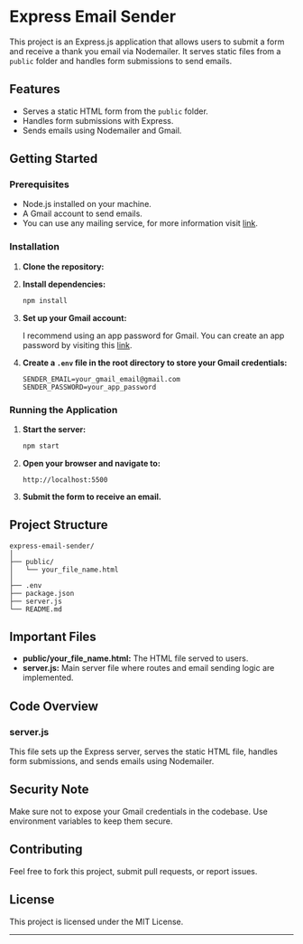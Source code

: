 # Express Email Sender

This project is an Express.js application that allows users to submit a form and receive a thank you email via Nodemailer. It serves static files from a `public` folder and handles form submissions to send emails.

## Features

- Serves a static HTML form from the `public` folder.
- Handles form submissions with Express.
- Sends emails using Nodemailer and Gmail.

## Getting Started

### Prerequisites

- Node.js installed on your machine.
- A Gmail account to send emails.
- You can use any mailing service, for more information visit [link](https://nodemailer.com/about/). 

### Installation

1. **Clone the repository:**

2. **Install dependencies:**

    ```bash
    npm install
    ```

3. **Set up your Gmail account:**

    I recommend using an app password for Gmail. You can create an app password by visiting this [link](https://knowledge.workspace.google.com/kb/how-to-create-app-passwords-000009237).

4. **Create a `.env` file in the root directory to store your Gmail credentials:**

    ```
    SENDER_EMAIL=your_gmail_email@gmail.com
    SENDER_PASSWORD=your_app_password
    ```

### Running the Application

1. **Start the server:**

    ```bash
    npm start
    ```

2. **Open your browser and navigate to:**

    ```
    http://localhost:5500
    ```

3. **Submit the form to receive an email.**

## Project Structure

```
express-email-sender/
│
├── public/
│   └── your_file_name.html
│
├── .env
├── package.json
├── server.js
└── README.md
```

## Important Files

- **public/your_file_name.html:** The HTML file served to users.
- **server.js:** Main server file where routes and email sending logic are implemented.

## Code Overview

### server.js

This file sets up the Express server, serves the static HTML file, handles form submissions, and sends emails using Nodemailer.

## Security Note

Make sure not to expose your Gmail credentials in the codebase. Use environment variables to keep them secure.

## Contributing

Feel free to fork this project, submit pull requests, or report issues.

## License

This project is licensed under the MIT License.

---